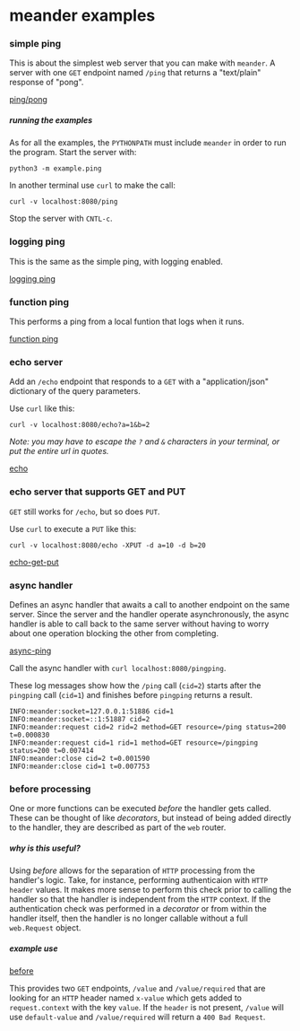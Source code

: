 # meander examples

### simple ping

This is about the simplest web server that you can make with `meander`. A server with one `GET` endpoint named `/ping` that returns a "text/plain" response of "pong".

[ping/pong](ping.py)


##### running the examples


As for all the examples, the `PYTHONPATH` must include `meander` in order to run the program. Start the server with:

```
python3 -m example.ping
```

In another terminal use `curl` to make the call:

```
curl -v localhost:8080/ping
```

Stop the server with `CNTL-c`.

### logging ping

This is the same as the simple ping, with logging enabled.

[logging ping](log-ping.py)


### function ping

This performs a ping from a local funtion that logs when it runs.

[function ping](function-ping.py)

### echo server

Add an `/echo` endpoint that responds to a `GET` with a "application/json" dictionary of the query parameters.

Use `curl` like this:

```
curl -v localhost:8080/echo?a=1&b=2
```

*Note: you may have to escape the `?` and `&` characters in your terminal, or put the entire url in quotes.*

[echo](echo.py)

### echo server that supports GET and PUT

`GET` still works for `/echo`, but so does `PUT`.

Use `curl` to execute a `PUT` like this:

```
curl -v localhost:8080/echo -XPUT -d a=10 -d b=20
```

[echo-get-put](echo-put.py)

### async handler

Defines an async handler that awaits a call to another endpoint on the same server. Since the server and the handler operate asynchronously, the async handler is able to call back to the same server without having to worry about one operation blocking the other from completing.

[async-ping](async-ping.py)

Call the async handler with `curl localhost:8080/pingping`.

These log messages show how the `/ping` call (`cid=2`) starts after the `pingping` call (`cid=1`) and finishes before `pingping` returns a result.

```
INFO:meander:socket=127.0.0.1:51886 cid=1
INFO:meander:socket=::1:51887 cid=2
INFO:meander:request cid=2 rid=2 method=GET resource=/ping status=200 t=0.000830
INFO:meander:request cid=1 rid=1 method=GET resource=/pingping status=200 t=0.007414
INFO:meander:close cid=2 t=0.001590
INFO:meander:close cid=1 t=0.007753
```

### before processing

One or more functions can be executed *before* the handler gets called. These can be thought of like *decorators*, but instead of being added directly to the handler, they are described as part of the `web` router.

##### why is this useful?

Using *before* allows for the separation of `HTTP` processing from the handler's logic. Take, for instance, performing authenticaion with `HTTP header` values. It makes more sense to perform this check prior to calling the handler so that the handler is independent from the `HTTP` context. If the authentication check was performed in a *decorator* or from within the handler itself, then the handler is no longer callable without a full `web.Request` object. 

##### example use

[before](before.py)

This provides two `GET` endpoints, `/value` and `/value/required` that are looking for an `HTTP` header named `x-value` which gets added to `request.context` with the key `value`. If the `header` is not present, `/value` will use `default-value` and `/value/required` will return a `400 Bad Request`.